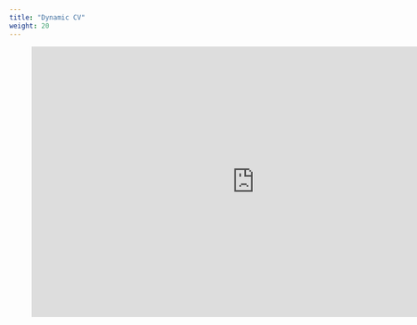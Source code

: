 ```yaml
---
title: "Dynamic CV"
weight: 20
---
```


<figure class="video_container">
<iframe width="800" height="486" src="https://app.powerbi.com/view?r=eyJrIjoiNWFhZWU1OWUtZTYyNC00NjhjLWI1ODgtMTAxODgxMTkwMDVlIiwidCI6ImUwYjY5YjlkLTkxNGEtNDQ0MC05MWNjLWVkMDkwNjY5ZWE0YiIsImMiOjl9" frameborder="0" allowFullScreen="true"></iframe>
</figure>
